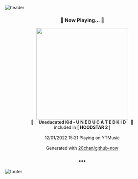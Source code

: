 ![header](https://capsule-render.vercel.app/api?type=wave&height=170&section=header&text=Hi.%20I'm%20SHIFT&fontColor=090707&fontAlignX=45&fontAlignY=65&fontSize=100)

<h3 align="center">🎵 Now Playing... 🎵</h3>
<p align="center">
  <a href="https://music.youtube.com/watch?v=mMqthkQXo3w">
    <img width="300" src="https://lh3.googleusercontent.com/oQ2m7Qir9Q7_sq_LNUmf3SoSdG8NG3sGRM64eEbxEGkAcYqs7pdfPnYUdkBvqU91PFJQKcWcugv0Vfs">
  </a>
  <br>
  🎵&nbsp&nbsp&nbsp <b>Uneducated Kid - U N E D U C A T E D K I D</b> &nbsp&nbsp&nbsp🎵
  <br>
  included in <b>[ HOODSTAR 2 ]</b>
  
  <br />
  <br />
  12/01/2022 15:21 Playing on YTMusic
  <br />
  <br />
  Generated with <a href="https://github.com/20chan/github-now">20chan/github-now</a>
</p>

<h3 align="center">•••</h3>

![footer](https://capsule-render.vercel.app/api?type=wave&height=150&section=footer)
